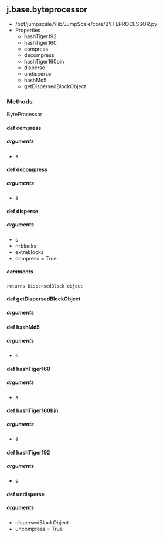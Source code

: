 ## j.base.byteprocessor

- /opt/jumpscale7/lib/JumpScale/core/BYTEPROCESSOR.py
- Properties
    - hashTiger192
    - hashTiger160
    - compress
    - decompress
    - hashTiger160bin
    - disperse
    - undisperse
    - hashMd5
    - getDispersedBlockObject

### Methods

ByteProcessor

#### def compress 
##### arguments

- s
#### def decompress 
##### arguments

- s
#### def disperse 
##### arguments

- s
- nrblocks
- extrablocks
- compress = True

##### comments

```
returns DispersedBlock object

```

#### def getDispersedBlockObject 
##### arguments

#### def hashMd5 
##### arguments

- s
#### def hashTiger160 
##### arguments

- s
#### def hashTiger160bin 
##### arguments

- s
#### def hashTiger192 
##### arguments

- s
#### def undisperse 
##### arguments

- dispersedBlockObject
- uncompress = True
